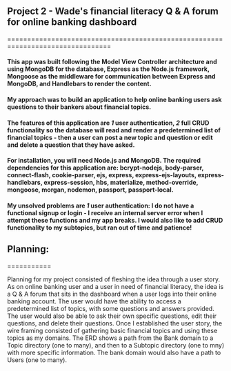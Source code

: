 ## Project 2 - Wade's financial literacy Q & A forum for online banking dashboard
================================================================================

#### This app was built following the Model View Controller architecture and using MongoDB for the database, Express as the Node.js framework, Mongoose as the middleware for communication between Express and MongoDB, and Handlebars to render the content.

#### My approach was to build an application to help online banking users ask questions to their bankers about financial topics.

#### The features of this application are *1* user authentication, *2* full CRUD functionality so the database will read and render a predetermined list of financial topics - then a user can post a new topic and question or edit and delete a question that they have asked.

#### For installation, you will need Node.js and MongoDB. The required dependencies for this application are: bcrypt-nodejs, body-parser, connect-flash, cookie-parser, ejs, express, express-ejs-layouts, express-handlebars, express-session, hbs, materialize, method-override, mongoose, morgan, nodemon, passport, passport-local.

#### My unsolved problems are *1* user authentication: I do not have a functional signup or login - I receive an internal server error when I attempt these functions and my app breaks. I would also like to add CRUD functionality to my subtopics, but ran out of time and patience!

## Planning:
===========
<!-- ### ![Alt text](domain_mode_erd.jpg) -->
 Planning for my project consisted of fleshing the idea through a user story. As on online banking user and a user in need of financial literacy, the idea is a Q & A forum that sits in the dashboard when a user logs into their online banking account. The user would have the ability to access a predetermined list of topics, with some questions and answers provided. The user would also be able to ask their own specific questions, edit their questions, and delete their questions. Once I established the user story, the wire framing consisted of gathering basic financial topics and using these topics as my domains. The ERD shows a path from the Bank domain to a Topic directory (one to many), and then to a Subtopic directory (one to mny) with more specific information. The bank domain would also have a path to Users (one to many).
